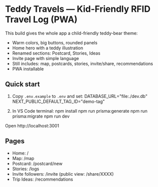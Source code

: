 
# Teddy Travels — Kid-Friendly RFID Travel Log (PWA)

This build gives the whole app a child-friendly teddy-bear theme:
- Warm colors, big buttons, rounded panels
- Home hero with a teddy illustration
- Renamed sections: Postcard, Stories, Ideas
- Invite page with simple language
- Still includes: map, postcards, stories, invite/share, recommendations
- PWA installable

## Quick start
1) Copy `.env.example` to `.env` and set:
DATABASE_URL="file:./dev.db"
NEXT_PUBLIC_DEFAULT_TAG_ID="demo-tag"

2) In VS Code terminal:
npm install
npm run prisma:generate
npm run prisma:migrate
npm run dev

Open http://localhost:3001

## Pages
- Home: /
- Map: /map
- Postcard: /postcard/new
- Stories: /logs
- Invite followers: /invite  (public view: /share/XXXX)
- Trip Ideas: /recommendations
